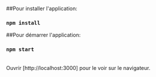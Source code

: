 ##Pour installer l'application:

### `npm install`

##Pour démarrer l'application:

### `npm start`

<br>
Ouvrir [http://localhost:3000] pour le voir sur le navigateur.
